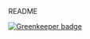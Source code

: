 README


[![Greenkeeper badge](https://badges.greenkeeper.io/stefanwalther/swr-test.svg)](https://greenkeeper.io/)